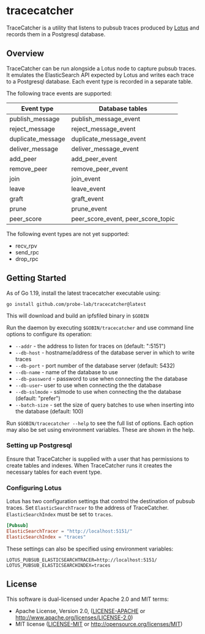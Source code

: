 # tracecatcher

TraceCatcher is a utility that listens to pubsub traces produced by [Lotus](https://github.com/filecoin-project/lotus) and records them in a Postgresql database. 

## Overview

TraceCatcher can be run alongside a Lotus node to capture pubsub traces. 
It emulates the ElasticSearch API expected by Lotus and writes each trace to a Postgresql database. 
Each event type is recorded in a separate table.

The following trace events are supported:

| Event type         | Database tables                    |
| ------------------ | ---------------------------------- |
| publish_message    | publish_message_event              |
| reject_message     | reject_message_event               |
| duplicate_message  | duplicate_message_event            |
| deliver_message    | deliver_message_event              |
| add_peer           | add_peer_event                     |
| remove_peer        | remove_peer_event                  |
| join               | join_event                         |
| leave              | leave_event                        |
| graft              | graft_event                        |
| prune              | prune_event                        |
| peer_score         | peer_score_event, peer_score_topic |   

The following event types are not yet supported:

 - recv_rpv
 - send_rpc
 - drop_rpc

## Getting Started

As of Go 1.19, install the latest tracecatcher executable using:

	go install github.com/probe-lab/tracecatcher@latest

This will download and build an ipfsfiled binary in `$GOBIN`

Run the daemon by executing `$GOBIN/tracecatcher` and use command line options to configure its operation:

 - `--addr` - the address to listen for traces on (default: ":5151")
 - `--db-host` - hostname/address of the database server in which to write traces
 - `--db-port` - port number of the database server (default: 5432)
 - `--db-name` - name of the database to use
 - `--db-password` - password to use when connecting the the database
 - `--db-user`- user to use when connecting the the database
 - `--db-sslmode` - sslmode to use when connecting the the database (default: "prefer")
 - `--batch-size` - set the size of query batches to use when inserting into the database (default: 100)

Run `$GOBIN/tracecatcher --help` to see the full list of options. 
Each option may also be set using environment variables. These are shown in the help.

### Setting up Postgresql

Ensure that TraceCatcher is supplied with a user that has permissions to create tables and indexes.
When TraceCatcher runs it creates the necessary tables for each event type.

### Configuring Lotus

Lotus has two configuration settings that control the destination of pubsub traces. 
Set `ElasticSearchTracer` to the address of TraceCatcher. 
`ElasticSearchIndex` must be set to `traces`.

```toml
[Pubsub]
ElasticSearchTracer = "http://localhost:5151/"
ElasticSearchIndex = "traces"
```

These settings can also be specified using environment variables:

```
LOTUS_PUBSUB_ELASTICSEARCHTRACER=http://localhost:5151/
LOTUS_PUBSUB_ELASTICSEARCHINDEX=traces
```

## License

This software is dual-licensed under Apache 2.0 and MIT terms:

- Apache License, Version 2.0, ([LICENSE-APACHE](https://github.com/probe-lab/tracecatcher/blob/master/LICENSE-APACHE) or http://www.apache.org/licenses/LICENSE-2.0)
- MIT license ([LICENSE-MIT](https://github.com/fprobe-lab/tracecatcher/blob/master/LICENSE-MIT) or http://opensource.org/licenses/MIT)





